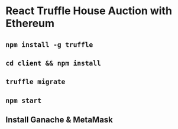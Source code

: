 # React Truffle House Auction with Ethereum

## `npm install -g truffle`
## `cd client && npm install`
## `truffle migrate`
## `npm start`
## Install Ganache & MetaMask